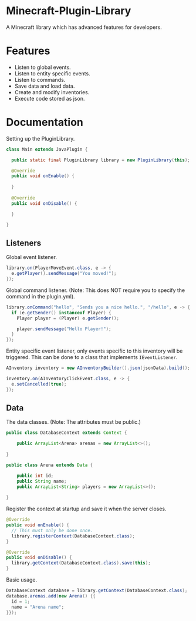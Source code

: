 # Minecraft-Plugin-Library
A Minecraft library which has advanced features for developers.  



# Features
* Listen to global events.
* Listen to entity specific events.
* Listen to commands.
* Save data and load data.
* Create and modify inventories.
* Execute code stored as json.

# Documentation

Setting up the PluginLibrary.
```java
class Main extends JavaPlugin {

  public static final PluginLibrary library = new PluginLibrary(this);

  @Override
  public void onEnable() {
    
  }
  
  @Override
  public void onDisable() {

  }

}
```

## Listeners
Global event listener.
```java
library.on(PlayerMoveEvent.class, e -> {
  e.getPlayer().sendMessage("You moved!");
});
```

Global command listener. (Note: This does NOT require you to specify the command in the plugin.yml).
```java
library.onCommand("hello", "Sends you a nice hello.", "/hello", e -> {
  if (e.getSender() instanceof Player) {
    Player player = (Player) e.getSender();

    player.sendMessage("Hello Player!");
  }
});
```

Entity specific event listener, only events specific to this inventory will be triggered. This can be done to a class that implements `IEventListener`.
```java
AInventory inventory = new AInventoryBuilder().json(jsonData).build();

inventory.on(AInventoryClickEvent.class, e -> {
  e.setCancelled(true);
});
```

## Data
The data classes. (Note: The attributes must be public.)
```java
public class DatabaseContext extends Context {

	public ArrayList<Arena> arenas = new ArrayList<>();
	
}

public class Arena extends Data {

	public int id;
	public String name;
	public ArrayList<String> players = new ArrayList<>();
	
}
```

Register the context at startup and save it when the server closes.
```java
@Override
public void onEnable() {
  // This must only be done once.
  library.registerContext(DatabaseContext.class);
}

@Override
public void onDisable() {
  library.getContext(DatabaseContext.class).save(this);
}
```

Basic usage.
```java
DatabaseContext database = library.getContext(DatabaseContext.class);
database.arenas.add(new Arena() {{
  id = 1;
  name = "Arena name";
}});
```
